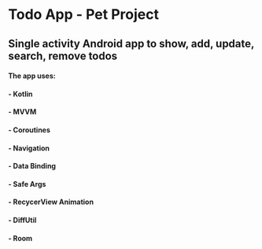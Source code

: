 # Todo App - Pet Project
## Single activity Android app to show, add, update, search, remove todos
#### The app uses:
#### - Kotlin
#### - MVVM
#### - Coroutines
#### - Navigation
#### - Data Binding
#### - Safe Args
#### - RecycerView Animation
#### - DiffUtil
#### - Room
